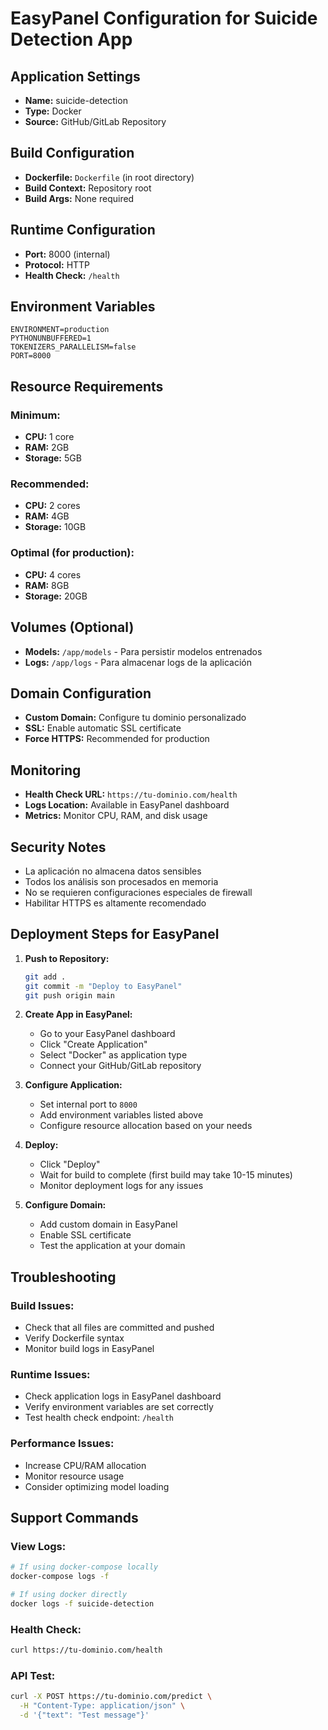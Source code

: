 # EasyPanel Configuration for Suicide Detection App

## Application Settings
- **Name:** suicide-detection
- **Type:** Docker
- **Source:** GitHub/GitLab Repository

## Build Configuration
- **Dockerfile:** `Dockerfile` (in root directory)
- **Build Context:** Repository root
- **Build Args:** None required

## Runtime Configuration
- **Port:** 8000 (internal)
- **Protocol:** HTTP
- **Health Check:** `/health`

## Environment Variables
```
ENVIRONMENT=production
PYTHONUNBUFFERED=1
TOKENIZERS_PARALLELISM=false
PORT=8000
```

## Resource Requirements
### Minimum:
- **CPU:** 1 core
- **RAM:** 2GB
- **Storage:** 5GB

### Recommended:
- **CPU:** 2 cores
- **RAM:** 4GB
- **Storage:** 10GB

### Optimal (for production):
- **CPU:** 4 cores
- **RAM:** 8GB
- **Storage:** 20GB

## Volumes (Optional)
- **Models:** `/app/models` - Para persistir modelos entrenados
- **Logs:** `/app/logs` - Para almacenar logs de la aplicación

## Domain Configuration
- **Custom Domain:** Configure tu dominio personalizado
- **SSL:** Enable automatic SSL certificate
- **Force HTTPS:** Recommended for production

## Monitoring
- **Health Check URL:** `https://tu-dominio.com/health`
- **Logs Location:** Available in EasyPanel dashboard
- **Metrics:** Monitor CPU, RAM, and disk usage

## Security Notes
- La aplicación no almacena datos sensibles
- Todos los análisis son procesados en memoria
- No se requieren configuraciones especiales de firewall
- Habilitar HTTPS es altamente recomendado

## Deployment Steps for EasyPanel

1. **Push to Repository:**
   ```bash
   git add .
   git commit -m "Deploy to EasyPanel"
   git push origin main
   ```

2. **Create App in EasyPanel:**
   - Go to your EasyPanel dashboard
   - Click "Create Application"
   - Select "Docker" as application type
   - Connect your GitHub/GitLab repository

3. **Configure Application:**
   - Set internal port to `8000`
   - Add environment variables listed above
   - Configure resource allocation based on your needs

4. **Deploy:**
   - Click "Deploy"
   - Wait for build to complete (first build may take 10-15 minutes)
   - Monitor deployment logs for any issues

5. **Configure Domain:**
   - Add custom domain in EasyPanel
   - Enable SSL certificate
   - Test the application at your domain

## Troubleshooting

### Build Issues:
- Check that all files are committed and pushed
- Verify Dockerfile syntax
- Monitor build logs in EasyPanel

### Runtime Issues:
- Check application logs in EasyPanel dashboard
- Verify environment variables are set correctly
- Test health check endpoint: `/health`

### Performance Issues:
- Increase CPU/RAM allocation
- Monitor resource usage
- Consider optimizing model loading

## Support Commands

### View Logs:
```bash
# If using docker-compose locally
docker-compose logs -f

# If using docker directly
docker logs -f suicide-detection
```

### Health Check:
```bash
curl https://tu-dominio.com/health
```

### API Test:
```bash
curl -X POST https://tu-dominio.com/predict \
  -H "Content-Type: application/json" \
  -d '{"text": "Test message"}'
```
